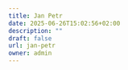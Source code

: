 ```yaml
---
title: Jan Petr
date: 2025-06-26T15:02:56+02:00
description: ""
draft: false
url: jan-petr
owner: admin
---
```


<!-- SECTION BREAK --> 